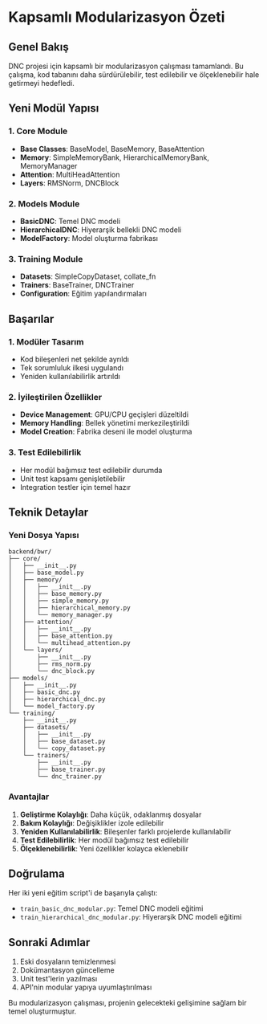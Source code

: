 # Kapsamlı Modularizasyon Özeti

## Genel Bakış
DNC projesi için kapsamlı bir modularizasyon çalışması tamamlandı. Bu çalışma, kod tabanını daha sürdürülebilir, test edilebilir ve ölçeklenebilir hale getirmeyi hedefledi.

## Yeni Modül Yapısı

### 1. Core Module
- **Base Classes**: BaseModel, BaseMemory, BaseAttention
- **Memory**: SimpleMemoryBank, HierarchicalMemoryBank, MemoryManager
- **Attention**: MultiHeadAttention
- **Layers**: RMSNorm, DNCBlock

### 2. Models Module
- **BasicDNC**: Temel DNC modeli
- **HierarchicalDNC**: Hiyerarşik bellekli DNC modeli
- **ModelFactory**: Model oluşturma fabrikası

### 3. Training Module
- **Datasets**: SimpleCopyDataset, collate_fn
- **Trainers**: BaseTrainer, DNCTrainer
- **Configuration**: Eğitim yapılandırmaları

## Başarılar

### 1. Modüler Tasarım
- Kod bileşenleri net şekilde ayrıldı
- Tek sorumluluk ilkesi uygulandı
- Yeniden kullanılabilirlik artırıldı

### 2. İyileştirilen Özellikler
- **Device Management**: GPU/CPU geçişleri düzeltildi
- **Memory Handling**: Bellek yönetimi merkezileştirildi
- **Model Creation**: Fabrika deseni ile model oluşturma

### 3. Test Edilebilirlik
- Her modül bağımsız test edilebilir durumda
- Unit test kapsamı genişletilebilir
- Integration testler için temel hazır

## Teknik Detaylar

### Yeni Dosya Yapısı
```
backend/bwr/
├── core/
│   ├── __init__.py
│   ├── base_model.py
│   ├── memory/
│   │   ├── __init__.py
│   │   ├── base_memory.py
│   │   ├── simple_memory.py
│   │   ├── hierarchical_memory.py
│   │   └── memory_manager.py
│   ├── attention/
│   │   ├── __init__.py
│   │   ├── base_attention.py
│   │   └── multihead_attention.py
│   └── layers/
│       ├── __init__.py
│       ├── rms_norm.py
│       └── dnc_block.py
├── models/
│   ├── __init__.py
│   ├── basic_dnc.py
│   ├── hierarchical_dnc.py
│   └── model_factory.py
└── training/
    ├── __init__.py
    ├── datasets/
    │   ├── __init__.py
    │   ├── base_dataset.py
    │   └── copy_dataset.py
    └── trainers/
        ├── __init__.py
        ├── base_trainer.py
        └── dnc_trainer.py
```

### Avantajlar
1. **Geliştirme Kolaylığı**: Daha küçük, odaklanmış dosyalar
2. **Bakım Kolaylığı**: Değişiklikler izole edilebilir
3. **Yeniden Kullanılabilirlik**: Bileşenler farklı projelerde kullanılabilir
4. **Test Edilebilirlik**: Her modül bağımsız test edilebilir
5. **Ölçeklenebilirlik**: Yeni özellikler kolayca eklenebilir

## Doğrulama
Her iki yeni eğitim script'i de başarıyla çalıştı:
- `train_basic_dnc_modular.py`: Temel DNC modeli eğitimi
- `train_hierarchical_dnc_modular.py`: Hiyerarşik DNC modeli eğitimi

## Sonraki Adımlar
1. Eski dosyaların temizlenmesi
2. Dokümantasyon güncelleme
3. Unit test'lerin yazılması
4. API'nin modular yapıya uyumlaştırılması

Bu modularizasyon çalışması, projenin gelecekteki gelişimine sağlam bir temel oluşturmuştur.